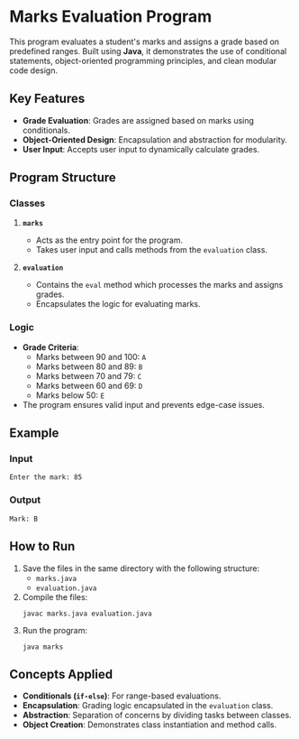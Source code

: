 # Marks Evaluation Program

This program evaluates a student's marks and assigns a grade based on predefined ranges. Built using **Java**, it demonstrates the use of conditional statements, object-oriented programming principles, and clean modular code design.

## Key Features
- **Grade Evaluation**: Grades are assigned based on marks using conditionals.
- **Object-Oriented Design**: Encapsulation and abstraction for modularity.
- **User Input**: Accepts user input to dynamically calculate grades.

## Program Structure

### Classes
1. **`marks`**
   - Acts as the entry point for the program.
   - Takes user input and calls methods from the `evaluation` class.

2. **`evaluation`**
   - Contains the `eval` method which processes the marks and assigns grades.
   - Encapsulates the logic for evaluating marks.

### Logic
- **Grade Criteria**:
  - Marks between 90 and 100: `A`
  - Marks between 80 and 89: `B`
  - Marks between 70 and 79: `C`
  - Marks between 60 and 69: `D`
  - Marks below 50: `E`
- The program ensures valid input and prevents edge-case issues.

## Example

### Input
```
Enter the mark: 85
```

### Output
```
Mark: B
```

## How to Run
1. Save the files in the same directory with the following structure:
   - `marks.java`
   - `evaluation.java`
2. Compile the files:
   ```
   javac marks.java evaluation.java
   ```
3. Run the program:
   ```
   java marks
   ```

## Concepts Applied
- **Conditionals (`if-else`)**: For range-based evaluations.
- **Encapsulation**: Grading logic encapsulated in the `evaluation` class.
- **Abstraction**: Separation of concerns by dividing tasks between classes.
- **Object Creation**: Demonstrates class instantiation and method calls.

